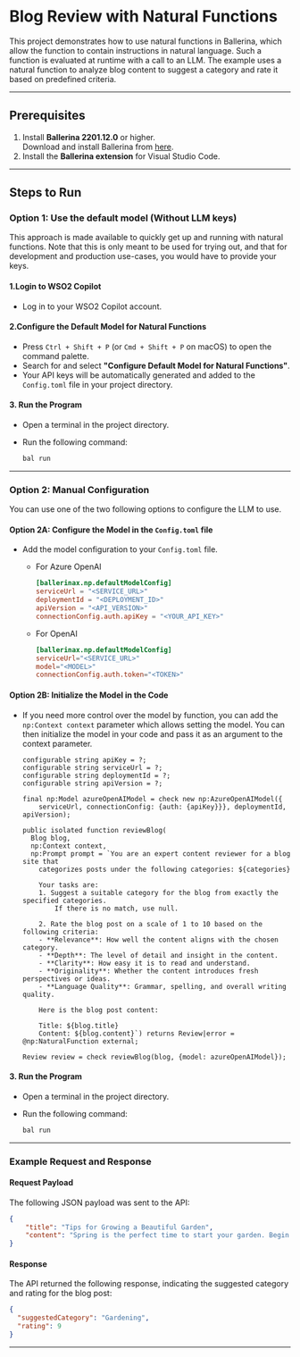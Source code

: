 # Blog Review with Natural Functions

This project demonstrates how to use natural functions in Ballerina, which allow the function to contain instructions in natural language. Such a function is evaluated at runtime with a call to an LLM. The example uses a natural function to analyze blog content to suggest a category and rate it based on predefined criteria.

---

## Prerequisites

1. Install **Ballerina 2201.12.0** or higher.  
   Download and install Ballerina from [here](https://ballerina.io/downloads/).
2. Install the **Ballerina extension** for Visual Studio Code.

---

## Steps to Run

### **Option 1: Use the default model (Without LLM keys)**

This approach is made available to quickly get up and running with natural functions. Note that this is only meant to be used for trying out, and that for development and production use-cases, you would have to provide your keys.

#### 1.Login to WSO2 Copilot

- Log in to your WSO2 Copilot account.

#### 2.Configure the Default Model for Natural Functions

- Press `Ctrl + Shift + P` (or `Cmd + Shift + P` on macOS) to open the command palette.
- Search for and select **"Configure Default Model for Natural Functions"**.
- Your API keys will be automatically generated and added to the `Config.toml` file in your project directory.

#### 3. Run the Program

- Open a terminal in the project directory.
- Run the following command:

  ```bash
  bal run
  ```

---

### **Option 2: Manual Configuration**

You can use one of the two following options to configure the LLM to use.

#### Option 2A: Configure the Model in the `Config.toml` file

- Add the model configuration to your `Config.toml` file.
  - For Azure OpenAI

    ```toml
    [ballerinax.np.defaultModelConfig]
    serviceUrl = "<SERVICE_URL>"
    deploymentId = "<DEPLOYMENT_ID>"
    apiVersion = "<API_VERSION>"
    connectionConfig.auth.apiKey = "<YOUR_API_KEY>"
    ```

  - For OpenAI

    ```toml
    [ballerinax.np.defaultModelConfig]
    serviceUrl="<SERVICE_URL>"
    model="<MODEL>"
    connectionConfig.auth.token="<TOKEN>"
    ```

#### Option 2B: Initialize the Model in the Code

- If you need more control over the model by function, you can add the `np:Context context` parameter which allows setting the model. You can then initialize the model in your code and pass it as an argument to the context parameter.

  ```ballerina
  configurable string apiKey = ?;
  configurable string serviceUrl = ?;
  configurable string deploymentId = ?;
  configurable string apiVersion = ?;

  final np:Model azureOpenAIModel = check new np:AzureOpenAIModel({
      serviceUrl, connectionConfig: {auth: {apiKey}}}, deploymentId, apiVersion);

  public isolated function reviewBlog(
    Blog blog,
    np:Context context,
    np:Prompt prompt = `You are an expert content reviewer for a blog site that 
      categorizes posts under the following categories: ${categories}

      Your tasks are:
      1. Suggest a suitable category for the blog from exactly the specified categories. 
          If there is no match, use null.

      2. Rate the blog post on a scale of 1 to 10 based on the following criteria:
      - **Relevance**: How well the content aligns with the chosen category.
      - **Depth**: The level of detail and insight in the content.
      - **Clarity**: How easy it is to read and understand.
      - **Originality**: Whether the content introduces fresh perspectives or ideas.
      - **Language Quality**: Grammar, spelling, and overall writing quality.

      Here is the blog post content:

      Title: ${blog.title}
      Content: ${blog.content}`) returns Review|error = @np:NaturalFunction external;

  Review review = check reviewBlog(blog, {model: azureOpenAIModel});
  ```

#### 3. Run the Program

- Open a terminal in the project directory.
- Run the following command:

  ```bash
  bal run
  ```

---

### **Example Request and Response**

#### **Request Payload**
The following JSON payload was sent to the API:

```json
{
    "title": "Tips for Growing a Beautiful Garden",
    "content": "Spring is the perfect time to start your garden. Begin by preparing your soil with organic compost and ensure proper drainage. Choose plants suitable for your climate zone, and remember to water them regularly. Don't forget to mulch to retain moisture and prevent weeds."
}
```

#### **Response**
The API returned the following response, indicating the suggested category and rating for the blog post:

```json
{
  "suggestedCategory": "Gardening",
  "rating": 9
}
```

---
